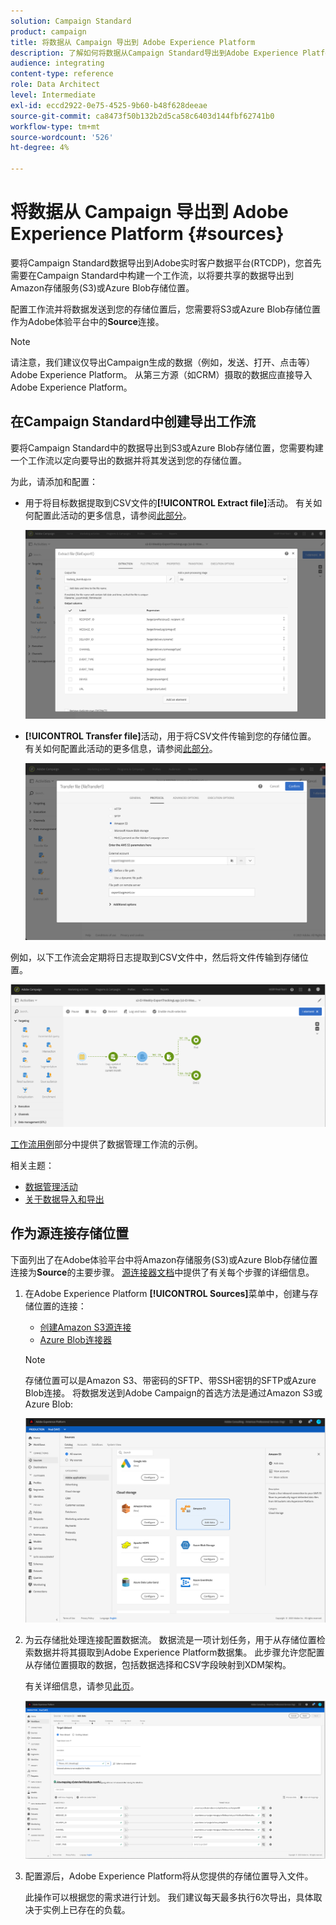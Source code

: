 ```yaml
---
solution: Campaign Standard
product: campaign
title: 将数据从 Campaign 导出到 Adobe Experience Platform
description: 了解如何将数据从Campaign Standard导出到Adobe Experience Platform。
audience: integrating
content-type: reference
role: Data Architect
level: Intermediate
exl-id: eccd2922-0e75-4525-9b60-b48f628deeae
source-git-commit: ca8473f50b132b2d5ca58c6403d144fbf62741b0
workflow-type: tm+mt
source-wordcount: '526'
ht-degree: 4%

---
```


# 将数据从 Campaign 导出到 Adobe Experience Platform {#sources}

要将Campaign Standard数据导出到Adobe实时客户数据平台(RTCDP)，您首先需要在Campaign Standard中构建一个工作流，以将要共享的数据导出到Amazon存储服务(S3)或Azure Blob存储位置。

配置工作流并将数据发送到您的存储位置后，您需要将S3或Azure Blob存储位置作为Adobe体验平台中的&#x200B;**Source**&#x200B;连接。

>[!NOTE]
>
>请注意，我们建议仅导出Campaign生成的数据（例如，发送、打开、点击等） Adobe Experience Platform。 从第三方源（如CRM）摄取的数据应直接导入Adobe Experience Platform。

## 在Campaign Standard中创建导出工作流

要将Campaign Standard中的数据导出到S3或Azure Blob存储位置，您需要构建一个工作流以定向要导出的数据并将其发送到您的存储位置。

为此，请添加和配置：

* 用于将目标数据提取到CSV文件的&#x200B;**[!UICONTROL Extract file]**&#x200B;活动。 有关如何配置此活动的更多信息，请参阅[此部分](../../automating/using/extract-file.md)。

   ![](assets/rtcdp-extract-file.png)

* **[!UICONTROL Transfer file]**&#x200B;活动，用于将CSV文件传输到您的存储位置。 有关如何配置此活动的更多信息，请参阅[此部分](../../automating/using/transfer-file.md)。

   ![](assets/rtcdp-transfer-file.png)

例如，以下工作流会定期将日志提取到CSV文件中，然后将文件传输到存储位置。

![](assets/aep-export.png)

[工作流用例](../../automating/using/about-workflow-use-cases.md#management)部分中提供了数据管理工作流的示例。

相关主题：

* [数据管理活动](../../automating/using/about-data-management-activities.md)
* [关于数据导入和导出](../../automating/using/about-data-import-and-export.md)


## 作为源连接存储位置

下面列出了在Adobe体验平台中将Amazon存储服务(S3)或Azure Blob存储位置连接为&#x200B;**Source**&#x200B;的主要步骤。 [源连接器文档](https://experienceleague.adobe.com/docs/experience-platform/sources/home.html)中提供了有关每个步骤的详细信息。

1. 在Adobe Experience Platform **[!UICONTROL Sources]**&#x200B;菜单中，创建与存储位置的连接：

   * [创建Amazon S3源连接](https://experienceleague.adobe.com/docs/experience-platform/sources/ui-tutorials/create/cloud-storage/s3.html)
   * [Azure Blob连接器](https://experienceleague.adobe.com/docs/experience-platform/sources/connectors/cloud-storage/blob.html)

   >[!NOTE]
   >
   >存储位置可以是Amazon S3、带密码的SFTP、带SSH密钥的SFTP或Azure Blob连接。 将数据发送到Adobe Campaign的首选方法是通过Amazon S3或Azure Blob:

   ![](assets/rtcdp-connector.png)

1. 为云存储批处理连接配置数据流。 数据流是一项计划任务，用于从存储位置检索数据并将其摄取到Adobe Experience Platform数据集。 此步骤允许您配置从存储位置摄取的数据，包括数据选择和CSV字段映射到XDM架构。

   有关详细信息，请参见[此页](https://experienceleague.adobe.com/docs/experience-platform/sources/ui-tutorials/dataflow/cloud-storage.html)。

   ![](assets/rtcdp-map-xdm.png)

1. 配置源后，Adobe Experience Platform将从您提供的存储位置导入文件。

   此操作可以根据您的需求进行计划。 我们建议每天最多执行6次导出，具体取决于实例上已存在的负载。
